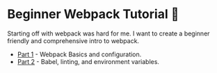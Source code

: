 # Beginner Webpack Tutorial :school:

Starting off with webpack was hard for me. I want to create a beginner friendly and comprehensive
intro to webpack.

- [Part 1](https://github.com/AriaFallah/WebpackTutorial/tree/master/part1) - Webpack Basics and configuration.
- [Part 2](https://github.com/AriaFallah/WebpackTutorial/tree/master/part2) - Babel, linting, and environment variables.
